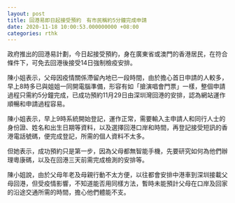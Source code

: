 ```yaml
---
layout: post
title: 回港易即日起接受預約　有市民稱約5分鐘完成申請
date: 2020-11-18 10:00:53.000000000 +08:00
categories: rthk
---
```


政府推出的回港易計劃，今日起接受預約，身在廣東省或澳門的香港居民，在符合條件下，可免去回港後接受14日強制檢疫安排。

陳小姐表示，父母因疫情關係滯留內地已一段時間，由於擔心首日申請的人較多，早上8時多已與姐姐一同開電腦準備，形容有如「搶演唱會門票」一樣，整個申請過程只需約5分鐘完成，已成功預約11月29日由深圳灣回港的安排，認為網站運作順暢和申請過程容易。

陳小姐表示，早上9時系統開始登記，運作正常，需要輸入主申請人和同行人士的身份證、姓名和出生日期等資料，以及選擇回港口岸和時間，再登記接受短訊的香港電話號碼，便完成登記，所需的個人資料不太多。

但她表示，成功預約只是第一步，因為父母都無智能手機，先要研究如何為他們辦理粵康碼，以及在回港三天前需完成檢測的安排等。

陳小姐說，由於父母年老及母親行動不太方便，以往都會安排中港車到深圳接載父母回港，但受疫情影響，不知道能否用同樣方法，暫時未能預計父母在口岸及回家的沿途交通所需的時間，擔心他們體能不支。
